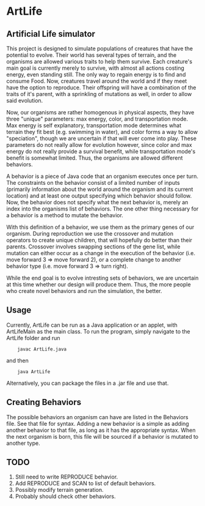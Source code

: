 ArtLife
=======

Artificial Life simulator
-------------------------

This project is designed to simulate populations of creatures that have the potential to evolve.  Their world has several types of terrain, and the organisms are allowed various traits to help them survive.  Each creature's main goal is currently merely to survive, with almost all actions costing energy, even standing still.  The only way to regain energy is to find and consume Food. Now, creatures travel around the world and if they meet have the option to reproduce.  Their offspring will have a combination of the traits of it's parent, with a sprinkling of mutations as well, in order to allow said evolution.  

Now, our organisms are rather homogenous in physical aspects, they have three "unique" parameters: max energy, color, and transportation mode.  Max energy is self explanatory, transportation mode determines what terrain they fit best (e.g. swimming in water), and color forms a way to allow "speciation", though we are uncertain if that will ever come into play.  These parameters do not really allow for evolution however, since color and max energy do not really provide a survival benefit, while transportation mode's benefit is somewhat limited.  Thus, the organisms are allowed different behaviors.  

A behavior is a piece of Java code that an organism executes once per turn.  The constraints on the behavior consist of a limited number of inputs (primarily information about the world around the organism and its current location) and at least one output specifying which behavior should follow.  Now, the behavior does not specify what the next behavior is, merely an index into the organisms list of behaviors.  The one other thing necessary for a behavior is a method to mutate the behavior.

With this definition of a behavior, we use them as the primary genes of our organism.  During reproduction we use the crossover and mutation operators to create unique children, that will hopefully do better than their parents.  Crossover involves swapping sections of the gene list, while mutation can either occur as a change in the execution of the behavior (i.e. move forward 3 => move forward 2), or a complete change to another behavior type (i.e. move forward 3 => turn right).

While the end goal is to evolve intresting sets of behaviors, we are uncertain at this time whether our design will produce them.  Thus, the more people who create novel behaviors and run the simulation, the better.


Usage
-----

Currently, ArtLife can be run as a Java application or an applet, with ArtLifeMain as the main class.  To run the program, simply navigate to the ArtLife folder and run 

        javac ArtLife.java

and then 

        java ArtLife

Alternatively, you can package the files in a .jar file and use that.


Creating Behaviors
------------------

The possible behaviors an organism can have are listed in the Behaviors file.  See that file for syntax.  Adding a new behavior is a simple as adding another behavior to that file, as long as it has the appropriate syntax.  When the next organism is born, this file will be sourced if a behavior is mutated to another type.


TODO
----

1) Still need to write REPRODUCE behavior.
2) Add REPRODUCE and SCAN to list of default behaviors.
3) Possibly modify terrain generation.
4) Probably should check other behaviors.